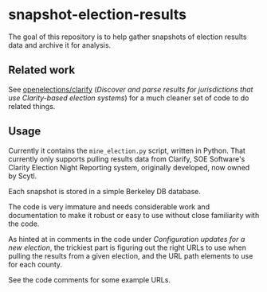 # snapshot-election-results

The goal of this repository is to help gather snapshots of election results
data and archive it for analysis.

## Related work
See [openelections/clarify](https://github.com/openelections/clarify)
(_Discover and parse results for jurisdictions that use Clarity\-based election systems_)
for a much cleaner set of code to do related things.

## Usage
Currently it contains the `mine_election.py` script, written in Python.
That currently only supports pulling results data from Clarify,
SOE Software's Clarity Election Night Reporting system, originally developed,
now owned by Scytl.

Each snapshot is stored in a simple Berkeley DB database.

The code is very immature and needs considerable work and documentation
to make it robust or easy to use without close familiarity with the code.

As hinted at in comments in the code
under _Configuration updates for a new election_,
the trickiest part is figuring out the right URLs to use when pulling the
results from a given election, and the URL path elements to use for each county.

See the code comments for some example URLs.
